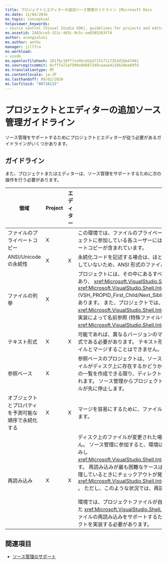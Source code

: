 ```yaml
---
title: プロジェクトとエディターの追加ソース管理ガイドライン |Microsoft Docs
ms.date: 11/04/2016
ms.topic: conceptual
helpviewer_keywords:
- source control [Visual Studio SDK], guidelines for projects and editors
ms.assetid: 2483cce5-321c-4d3c-9c5c-ee8385263f74
author: acangialosi
ms.author: anthc
manager: jillfra
ms.workload:
- vssdk
ms.openlocfilehash: 181f6c10ff7ce95cd3a37151f117353d1bb47d41
ms.sourcegitcommit: 6cfffa72af599a9d667249caaaa411bb28ea69fd
ms.translationtype: MT
ms.contentlocale: ja-JP
ms.lasthandoff: 09/02/2020
ms.locfileid: "80710115"
---
```

# <a name="additional-source-control-guidelines-for-projects-and-editors"></a>プロジェクトとエディターの追加ソース管理ガイドライン
ソース管理をサポートするためにプロジェクトとエディターが従う必要があるガイドラインがいくつかあります。

## <a name="guidelines"></a>ガイドライン
 また、プロジェクトまたはエディターは、ソース管理をサポートするために次の操作を行う必要があります。

|領域|Project|エディター|詳細|
|----------|-------------|------------|-------------|
|ファイルのプライベートコピー|X||この環境では、ファイルのプライベートコピーがサポートされています。 つまり、プロジェクトに参加している各ユーザーには、そのプロジェクト内のファイルの独自のプライベートコピーが含まれています。|
|ANSI/Unicode の永続性|X|X|永続化コードを記述する場合は、ほとんどのソース管理プログラムが Unicode をサポートしていないため、ANSI 形式のファイルを保持します。|
|ファイルの列挙|X||プロジェクトには、その中にあるすべてのファイルの特定のリストが含まれている必要があり、 <xref:Microsoft.VisualStudio.Shell.Interop.IVsSccProject2> または <xref:Microsoft.VisualStudio.Shell.Interop.IVsHierarchy.GetProperty%2A> (VSH_PROPID_First_Child/Next_Sibling) を使用してファイルの一覧を列挙できる必要があります。 また、プロジェクトでは、実装を通じて項目名 <xref:Microsoft.VisualStudio.Shell.Interop.IVsProject.GetMkDocument%2A> を公開し、実装によって名前参照 (特殊ファイルを含む) をサポートする必要があり <xref:Microsoft.VisualStudio.Shell.Interop.IVsProject.IsDocumentInProject%2A> ます。|
|テキスト形式|X|X|可能であれば、異なるバージョンのマージをサポートするために、ファイルはテキスト形式である必要があります。 テキスト形式ではないファイルは、後で他のバージョンのファイルとマージすることはできません。 推奨されるテキスト形式は XML です。|
|参照ベース|X||参照ベースのプロジェクトは、ソース管理で簡単にサポートされています。 ただし、ファイルがディスク上に存在するかどうかに関係なく、プロジェクトが必要に応じてファイルの一覧を作成できる限り、ディレクトリベースのプロジェクトもソース管理でサポートされます。 ソース管理からプロジェクトを開くと、そのファイルの前にプロジェクトファイルが先に停止します。|
|オブジェクトとプロパティを予測可能な順序で永続化する|X|X|マージを容易にするために、ファイルをアルファベット順などの予測可能な順序で保存します。|
|再読み込み|X|X|ディスク上のファイルが変更された場合、エディターは再読み込みできなければなりません。 ソース管理に参加すると、環境はの実装を呼び出すことによって、データを再読み込みし <xref:Microsoft.VisualStudio.Shell.Interop.IVsPersistDocData2.ReloadDocData%2A> ます。 再読み込みが最も困難なケースは、IVsQueryEditQuerySave:: を呼び出し、情報を処理しているときにチェックアウトが発生した場合です <xref:Microsoft.VisualStudio.Shell.Interop.IVsQueryEditQuerySave2.QueryEditFiles%2A> 。 ただし、このような状況では、再読み込みコードを実行できる必要があります。<br /><br /> 環境では、プロジェクトファイルが自動的に再読み込みされます。 ただし、入れ子になった <xref:Microsoft.VisualStudio.Shell.Interop.IVsPersistHierarchyItem2> プロジェクトファイルの再読み込みをサポートするために、入れ子になった階層がある場合は、プロジェクトを実装する必要があります。|

## <a name="see-also"></a>関連項目
- [ソース管理のサポート](../../extensibility/internals/supporting-source-control.md)

